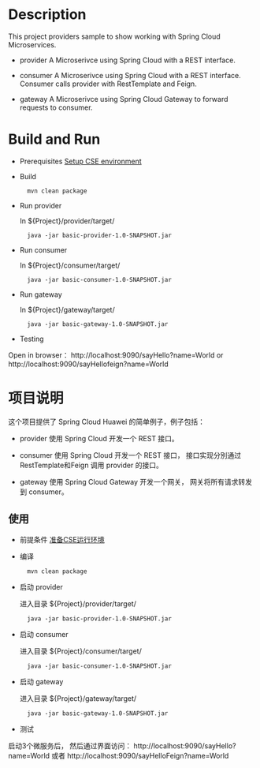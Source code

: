 # Description
This project providers sample to show working with Spring Cloud Microservices. 

* provider
A Microserivce using Spring Cloud with a REST interface.

* consumer
A Microserivce using Spring Cloud with a REST interface. Consumer calls provider with RestTemplate and Feign.
* gateway
A Microserivce using Spring Cloud Gateway to forward requests to consumer.

# Build and Run

* Prerequisites
[Setup CSE environment](../CSE-ENV.md)

* Build

        mvn clean package

* Run provider

  In ${Project}/provider/target/
  
        java -jar basic-provider-1.0-SNAPSHOT.jar

* Run consumer

  In ${Project}/consumer/target/

        java -jar basic-consumer-1.0-SNAPSHOT.jar
                
* Run gateway

  In ${Project}/gateway/target/

        java -jar basic-gateway-1.0-SNAPSHOT.jar

* Testing

Open in browser： http://localhost:9090/sayHello?name=World or http://localhost:9090/sayHellofeign?name=World
# 项目说明

这个项目提供了 Spring Cloud Huawei 的简单例子，例子包括：

* provider
使用 Spring Cloud 开发一个 REST 接口。

* consumer
使用 Spring Cloud 开发一个 REST 接口， 接口实现分別通过 RestTemplate和Feign 调用 provider 的接口。

* gateway
使用 Spring Cloud Gateway 开发一个网关， 网关将所有请求转发到 consumer。 

## 使用

* 前提条件
[准备CSE运行环境](../CSE-ENV.md)

* 编译

        mvn clean package

* 启动 provider

  进入目录 ${Project}/provider/target/
  
        java -jar basic-provider-1.0-SNAPSHOT.jar

* 启动 consumer

  进入目录 ${Project}/consumer/target/

        java -jar basic-consumer-1.0-SNAPSHOT.jar

* 启动 gateway

  进入目录 ${Project}/gateway/target/

        java -jar basic-gateway-1.0-SNAPSHOT.jar

* 测试

启动3个微服务后， 然后通过界面访问： http://localhost:9090/sayHello?name=World 或者 http://localhost:9090/sayHelloFeign?name=World